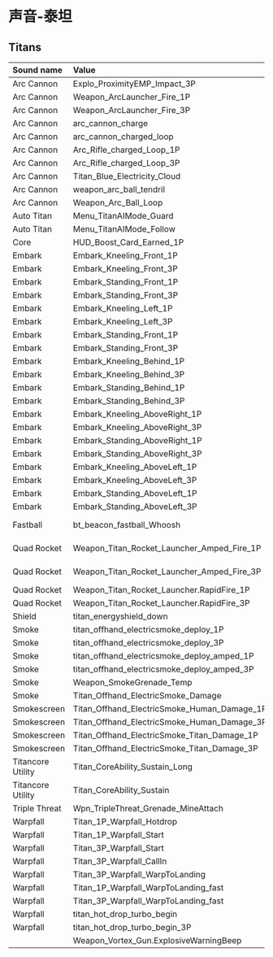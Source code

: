 # 声音-泰坦

## Titans

| Sound name | Value |  |
| :--- | :--- | :--- |
| Arc Cannon | Explo\_ProximityEMP\_Impact\_3P | Impact |
| Arc Cannon | Weapon\_ArcLauncher\_Fire\_1P | Fire FP |
| Arc Cannon | Weapon\_ArcLauncher\_Fire\_3P | Fire |
| Arc Cannon | arc\_cannon\_charge | Charge |
| Arc Cannon | arc\_cannon\_charged\_loop | Loop |
| Arc Cannon | Arc\_Rifle\_charged\_Loop\_1P | Loop FP |
| Arc Cannon | Arc\_Rifle\_charged\_Loop\_3P | Loop |
| Arc Cannon | Titan\_Blue\_Electricity\_Cloud |  |
| Arc Cannon | weapon\_arc\_ball\_tendril |  |
| Arc Cannon | Weapon\_Arc\_Ball\_Loop |  |
| Auto Titan | Menu\_TitanAIMode\_Guard |  |
| Auto Titan | Menu\_TitanAIMode\_Follow |  |
| Core | HUD\_Boost\_Card\_Earned\_1P | HUD |
| Embark | Embark\_Kneeling\_Front\_1P |  |
| Embark | Embark\_Kneeling\_Front\_3P |  |
| Embark | Embark\_Standing\_Front\_1P |  |
| Embark | Embark\_Standing\_Front\_3P |  |
| Embark | Embark\_Kneeling\_Left\_1P |  |
| Embark | Embark\_Kneeling\_Left\_3P |  |
| Embark | Embark\_Standing\_Front\_1P |  |
| Embark | Embark\_Standing\_Front\_3P |  |
| Embark | Embark\_Kneeling\_Behind\_1P |  |
| Embark | Embark\_Kneeling\_Behind\_3P |  |
| Embark | Embark\_Standing\_Behind\_1P |  |
| Embark | Embark\_Standing\_Behind\_3P |  |
| Embark | Embark\_Kneeling\_AboveRight\_1P |  |
| Embark | Embark\_Kneeling\_AboveRight\_3P |  |
| Embark | Embark\_Standing\_AboveRight\_1P |  |
| Embark | Embark\_Standing\_AboveRight\_3P |  |
| Embark | Embark\_Kneeling\_AboveLeft\_1P |  |
| Embark | Embark\_Kneeling\_AboveLeft\_3P |  |
| Embark | Embark\_Standing\_AboveLeft\_1P |  |
| Embark | Embark\_Standing\_AboveLeft\_3P |  |
| Fastball | bt\_beacon\_fastball\_Whoosh | Projectile sound |
| Quad Rocket | Weapon\_Titan\_Rocket\_Launcher\_Amped\_Fire\_1P | Fire FP amped |
| Quad Rocket | Weapon\_Titan\_Rocket\_Launcher\_Amped\_Fire\_3P | Fire amped |
| Quad Rocket | Weapon\_Titan\_Rocket\_Launcher.RapidFire\_1P | Fire FP |
| Quad Rocket | Weapon\_Titan\_Rocket\_Launcher.RapidFire\_3P | Fire |
| Shield | titan\_energyshield\_down |  |
| Smoke | titan\_offhand\_electricsmoke\_deploy\_1P |  |
| Smoke | titan\_offhand\_electricsmoke\_deploy\_3P |  |
| Smoke | titan\_offhand\_electricsmoke\_deploy\_amped\_1P |  |
| Smoke | titan\_offhand\_electricsmoke\_deploy\_amped\_3P |  |
| Smoke | Weapon\_SmokeGrenade\_Temp |  |
| Smoke | Titan\_Offhand\_ElectricSmoke\_Damage |  |
| Smokescreen | Titan\_Offhand\_ElectricSmoke\_Human\_Damage\_1P |  |
| Smokescreen | Titan\_Offhand\_ElectricSmoke\_Human\_Damage\_3P |  |
| Smokescreen | Titan\_Offhand\_ElectricSmoke\_Titan\_Damage\_1P |  |
| Smokescreen | Titan\_Offhand\_ElectricSmoke\_Titan\_Damage\_3P |  |
| Titancore Utility | Titan\_CoreAbility\_Sustain\_Long |  |
| Titancore Utility | Titan\_CoreAbility\_Sustain |  |
| Triple Threat | Wpn\_TripleThreat\_Grenade\_MineAttach |  |
| Warpfall | Titan\_1P\_Warpfall\_Hotdrop |  |
| Warpfall | Titan\_1P\_Warpfall\_Start |  |
| Warpfall | Titan\_3P\_Warpfall\_Start |  |
| Warpfall | Titan\_3P\_Warpfall\_CallIn |  |
| Warpfall | Titan\_3P\_Warpfall\_WarpToLanding |  |
| Warpfall | Titan\_1P\_Warpfall\_WarpToLanding\_fast |  |
| Warpfall | Titan\_3P\_Warpfall\_WarpToLanding\_fast |  |
| Warpfall | titan\_hot\_drop\_turbo\_begin |  |
| Warpfall | titan\_hot\_drop\_turbo\_begin\_3P |  |
|  | Weapon\_Vortex\_Gun.ExplosiveWarningBeep |  |

### 

